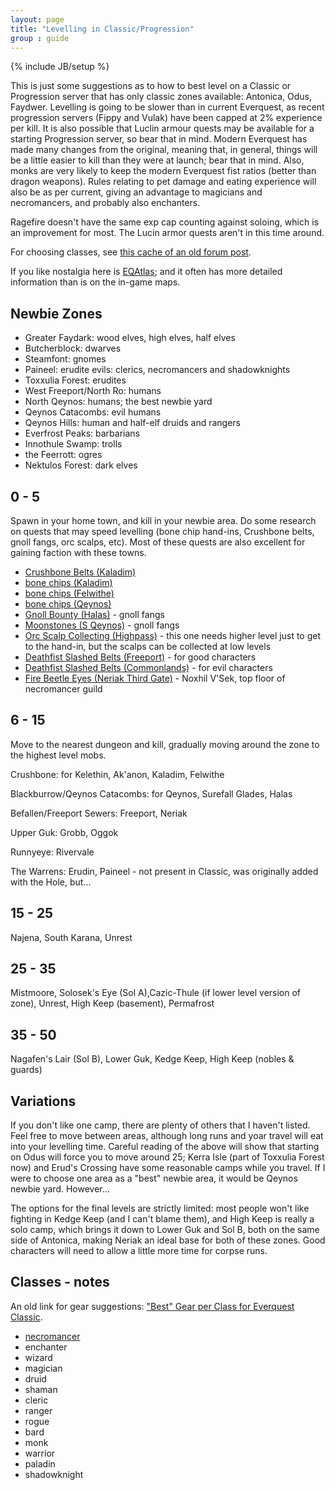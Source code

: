 ```yaml
---
layout: page
title: "Levelling in Classic/Progression"
group : guide
---
```

{% include JB/setup %}

This is just some suggestions as to how to best level on a Classic or Progression server that has only classic zones available: Antonica, Odus, Faydwer.
Levelling is going to be slower than in current Everquest, as recent progression servers (Fippy and Vulak) have been capped at 2% experience per kill.  It is also possible that Luclin
armour quests may be available for a starting Progression server, so bear that in mind.  Modern Everquest has made many changes from the original, meaning that, in
general, things will be a little easier to kill than they were at launch; bear that in mind. Also, monks are very likely to keep the modern Everquest fist
ratios (better than dragon weapons).  Rules relating to pet damage and eating experience will also be as per current, giving an advantage to magicians and necromancers, and probably also enchanters.

Ragefire doesn't have the same exp cap counting against soloing, which is an improvement for most.  The Lucin armor quests aren't in this time around.

For choosing classes, see [this cache of an old forum post](../mandaar).

If you like nostalgia here is [EQAtlas](http://www.allakabor.com/eqatlas/atlas.html); and it often has more detailed information than is on the in-game maps.

## Newbie Zones

- Greater Faydark: wood elves, high elves, half elves
- Butcherblock: dwarves
- Steamfont: gnomes
- Paineel: erudite evils: clerics, necromancers and shadowknights
- Toxxulia Forest: erudites
- West Freeport/North Ro: humans
- North Qeynos: humans; the best newbie yard
- Qeynos Catacombs: evil humans
- Qeynos Hills: human and half-elf druids and rangers
- Everfrost Peaks: barbarians
- Innothule Swamp: trolls
- the Feerrott: ogres
- Nektulos Forest: dark elves



## 0 - 5

Spawn in your home town, and kill in your newbie area.  Do some research on quests that may speed levelling (bone chip hand-ins, Crushbone belts, gnoll fangs, orc scalps, etc).  Most of these quests are also excellent for gaining faction with these towns.

- [Crushbone Belts (Kaladim)](http://everquest.allakhazam.com/db/quest.html?quest=294)
- [bone chips (Kaladim)](http://everquest.allakhazam.com/db/quest.html?quest=366)
- [bone chips (Felwithe)](http://everquest.allakhazam.com/db/quest.html?quest=91)
- [bone chips (Qeynos)](http://everquest.allakhazam.com/db/quest.html?quest=574)
- [Gnoll Bounty (Halas)](http://everquest.allakhazam.com/db/quest.html?quest=225) - gnoll fangs
- [Moonstones (S Qeynos)](http://everquest.allakhazam.com/db/quest.html?quest=544)  - gnoll fangs
- [Orc Scalp Collecting (Highpass)](http://everquest.allakhazam.com/db/quest.html?quest=262) - this one needs higher level just to get to the hand-in, but the scalps can be collected at low levels
- [Deathfist Slashed Belts (Freeport)](http://everquest.allakhazam.com/db/quest.html?quest=114) - for good characters
- [Deathfist Slashed Belts (Commonlands)](http://everquest.allakhazam.com/db/quest.html?quest=115) - for evil characters
- [Fire Beetle Eyes (Neriak Third Gate)]() - Noxhil V'Sek, top floor of necromancer guild

## 6 - 15

Move to the nearest dungeon and kill, gradually moving around the zone to the highest level mobs.

Crushbone: for Kelethin, Ak'anon, Kaladim, Felwithe

Blackburrow/Qeynos Catacombs: for Qeynos, Surefall Glades, Halas

Befallen/Freeport Sewers: Freeport, Neriak

Upper Guk: Grobb, Oggok

Runnyeye: Rivervale

The Warrens: Erudin, Paineel - not present in Classic, was originally added with the Hole, but...

## 15 - 25

Najena, South Karana, Unrest

## 25 - 35

Mistmoore, Solosek's Eye (Sol A),Cazic-Thule (if lower level version of zone), Unrest, High Keep (basement), Permafrost

## 35 - 50

Nagafen's Lair (Sol B), Lower Guk, Kedge Keep, High Keep (nobles & guards)

## Variations

If you don't like one camp, there are plenty of others that I haven't listed.  Feel free to move between areas, although long runs and yoar travel will eat into your
levelling time.  Careful reading of the above will show that starting on Odus will force you to move around 25; Kerra Isle (part of Toxxulia Forest now) and
Erud's Crossing have some reasonable camps while you travel.  If I were to choose one area as a "best" newbie area, it would be Qeynos newbie yard. However...

The options for the final levels are strictly limited: most people won't like fighting in Kedge Keep (and I can't blame them), and High Keep is really a solo camp,
which brings it down to Lower Guk and Sol B, both on the same side of Antonica, making Neriak an ideal base for both of these zones.
Good characters will need to allow a little more time for corpse runs.

## Classes - notes

An old link for gear suggestions: ["Best" Gear per Class for Everquest Classic](http://www.paullynch.org/eqblog/?p=529).

- [necromancer](necromancer.html)
- enchanter
- wizard
- magician
- druid
- shaman
- cleric
- ranger
- rogue
- bard
- monk
- warrior
- paladin
- shadowknight
